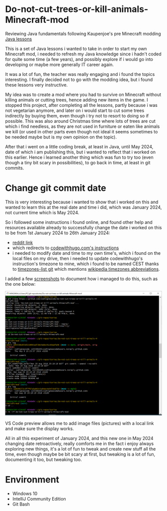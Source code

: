 # Do-not-cut-trees-or-kill-animals-Minecraft-mod
Reviewing Java fundamentals following Kaupenjoe's pre Minecraft modding [Java lessons](https://www.youtube.com/playlist?list=PLKGarocXCE1Egp6soRNlflWJWc44sau40)

This is a set of Java lessons i wanted to take in order to start my own Minecraft mod, i needed to refresh my Java knowledge since i hadn't coded for quite some time (a few years), and possibly explore if i would go into developing or maybe more generally IT career again.

It was a lot of fun, the teacher was really engaging and i found the topics interesting. I finally decided not to go with the modding idea, but i found these lessons very instructive.

My idea was to create a mod where you had to survive on Minecraft without killing animals or cutting trees, hence adding new items in the game. I stopped this project, after completing all the lessons, partly because i was not vegetarian anymore, and later on i would start to cut some trees indirectly by buying them, even though i try not to resort to doing so if possible. This was also around Christmas time where lots of trees are cut which i find needless, as they are not used in furniture or eaten like animals we kill (or used in other parts even though not ideal it seems sometimes to be needed maybe but is my own opinion on the topic).

After that i went on a little coding break, at least in Java, until May 2024, date of which i am publishing this, but i wanted to reflect that i worked on this earlier. Hence i learned another thing which was fun to try too (even though a tiny bit scary in possibilities), to go back in time, at least in git commits.

# Change git commit date
This is very interesting because i wanted to show that i worked on this and wanted to learn this at the real date and time i did, which was January 2024, not current time which is May 2024.

So i followed some instructions i found online, and found other help and resources available already to successfully change the date i worked on this to be from 1st January 2024 to 26th January 2024:
- [reddit link](https://www.reddit.com/r/github/comments/9kcc1r/comment/e6zh4b6/?utm_source=share&utm_medium=web3x&utm_name=web3xcss&utm_term=1&utm_content=share_button/)
- which redirects to [codewithhugo.com's instructions](https://codewithhugo.com/change-the-date-of-a-git-commit/#set-the-date-of-the-last-commit-to-an-arbitrary-date)
- i needed to modify date and time to my own time's, which i found on the local files on my drive, then i needed to update codewithhugo's instruction's timezone to mine, which i found to be named CEST thanks to [timezones-list git](https://github.com/omsrivastava/timezones-list) which mentions [wikipedia timezones abbreviations](https://en.wikipedia.org/wiki/List_of_tz_database_time_zones).

I added a few [screenshots](./pictures) to document how i managed to do this, such as the one below:

![go back in time example in image of git commit](./pictures/git%20bash%20change%20commit%20time%20example%200v2.PNG)

VS Code preview allows me to add image files (pictures) with a local link and make sure the display works.

All in all this experiment of January 2024, and this new one in May 2024 changing date retroactively, really comforts me in the fact i enjoy always exploring new things, it's a lot of fun to tweak and create new stuff all the time, even though maybe be bit scary at first, but tweaking is a lot of fun, documenting it too, but tweaking too.

# Environment

- Windows 10
- IntelliJ Community Edition
- Git Bash
